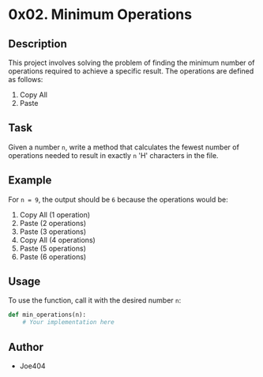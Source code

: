 # 0x02. Minimum Operations

## Description
This project involves solving the problem of finding the minimum number of operations required to achieve a specific result. The operations are defined as follows:
1. Copy All
2. Paste

## Task
Given a number `n`, write a method that calculates the fewest number of operations needed to result in exactly `n` 'H' characters in the file.

## Example
For `n = 9`, the output should be `6` because the operations would be:
1. Copy All (1 operation)
2. Paste (2 operations)
3. Paste (3 operations)
4. Copy All (4 operations)
5. Paste (5 operations)
6. Paste (6 operations)

## Usage
To use the function, call it with the desired number `n`:
```python
def min_operations(n):
    # Your implementation here
```

## Author
- Joe404
